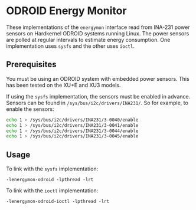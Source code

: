 # ODROID Energy Monitor

These implementations of the `energymon` interface read from INA-231 power
sensors on Hardkernel ODROID systems running Linux.
The power sensors are polled at regular intervals to estimate energy
consumption.
One implementation uses `sysfs` and the other uses `ioctl`.

## Prerequisites

You must be using an ODROID system with embedded power sensors.
This has been tested on the XU+E and XU3 models.

If using the `sysfs` implementation, the sensors must be enabled in advance.
Sensors can be found in `/sys/bus/i2c/drivers/INA231/`.
So for example, to enable the sensors:

```sh
echo 1 > /sys/bus/i2c/drivers/INA231/3-0040/enable
echo 1 > /sys/bus/i2c/drivers/INA231/3-0041/enable
echo 1 > /sys/bus/i2c/drivers/INA231/3-0044/enable
echo 1 > /sys/bus/i2c/drivers/INA231/3-0045/enable
```

## Usage

To link with the `sysfs` implementation:

```
-lenergymon-odroid -lpthread -lrt
```

To link with the `ioctl` implementation:

```
-lenergymon-odroid-ioctl -lpthread -lrt
```
